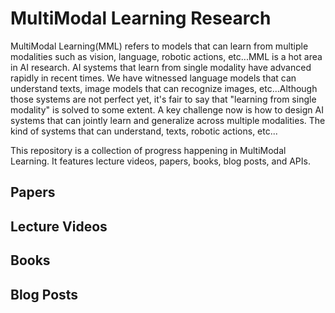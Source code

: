 # MultiModal Learning Research

MultiModal Learning(MML) refers to models that can learn from multiple modalities such as vision, language, robotic actions, etc...MML is a hot area in AI research. AI systems that learn from single modality have advanced rapidly in recent times. We have witnessed language models that can understand texts, image models that can recognize images, etc...Although those systems are not perfect yet, it's fair to say that "learning from single modality" is solved to some extent. A key challenge now is how to design AI systems that can jointly learn and generalize across multiple modalities. The kind of systems that can understand, texts, robotic actions, etc...

This repository is a collection of progress happening in MultiModal Learning. It features lecture videos, papers, books, blog posts, and APIs.

## Papers




## Lecture Videos




## Books




## Blog Posts